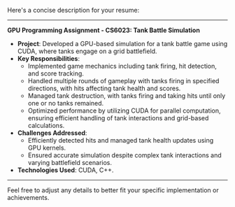 Here's a concise description for your resume:

---

**GPU Programming Assignment - CS6023: Tank Battle Simulation**

- **Project**: Developed a GPU-based simulation for a tank battle game using CUDA, where tanks engage on a grid battlefield.
- **Key Responsibilities**:
  - Implemented game mechanics including tank firing, hit detection, and score tracking.
  - Handled multiple rounds of gameplay with tanks firing in specified directions, with hits affecting tank health and scores.
  - Managed tank destruction, with tanks firing and taking hits until only one or no tanks remained.
  - Optimized performance by utilizing CUDA for parallel computation, ensuring efficient handling of tank interactions and grid-based calculations.
- **Challenges Addressed**:
  - Efficiently detected hits and managed tank health updates using GPU kernels.
  - Ensured accurate simulation despite complex tank interactions and varying battlefield scenarios.
- **Technologies Used**: CUDA, C++.

---

Feel free to adjust any details to better fit your specific implementation or achievements.